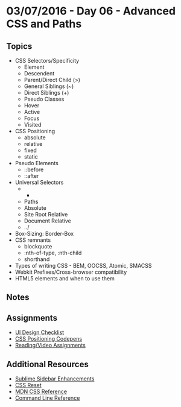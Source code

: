 # 03/07/2016 - Day 06 - Advanced CSS and Paths

## Topics
- CSS Selectors/Specificity
    + Element
    + Descendent
    + Parent/Direct Child (>)
    + General Siblings (~)
    + Direct Siblings (+)
    + Pseudo Classes
    + Hover
    + Active
    + Focus
    + Visited
- CSS Positioning
    + absolute
    + relative
    + fixed
    + static
- Pseudo Elements
    + ::before
    + ::after
- Universal Selectors
    + *
    + Paths
    + Absolute
    + Site Root Relative
    + Document Relative
    + ../
- Box-Sizing: Border-Box
- CSS remnants
    + blockquote
    + :nth-of-type, :nth-child
    + shorthand
- Types of writing CSS - BEM, OOCSS, Atomic, SMACSS
- Webkit Prefixes/Cross-browser compatibility
- HTML5 elements and when to use them

## Notes

## Assignments
- [UI Design Checklist](https://online.theironyard.com/library/paths/143/units/496/assignments/764)
- [CSS Positioning Codepens](https://online.theironyard.com/library/paths/143/units/496/assignments/803)
- [Reading/Video Assignments](https://online.theironyard.com/admin/assignments/782)

## Additional Resources
- [Sublime Sidebar Enhancements](https://packagecontrol.io/packages/SideBarEnhancements)
- [CSS Reset](http://meyerweb.com/eric/tools/css/reset/)
- [MDN CSS Reference](https://developer.mozilla.org/en-US/docs/Web/CSS/Reference)
- [Command Line Reference](http://www.cheat-sheets.org/saved-copy/fwunixref.pdf)

